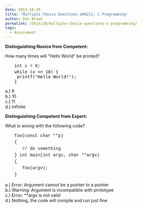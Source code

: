 ```yaml
---
date: 2013-10-28
title: 'Multiple Choice Questions &#8211; C Programming'
author: Don Brown
permalink: /2013/10/multiple-choice-questions-c-programming/
tags:
  - Assessment
---
```

**Distinguishing Novice from Competent:**

How many times will &#8220;Hello World&#8221; be printed?

<pre style="padding-left: 30px;"><span style="color: #222222; font-family: 'Courier 10 Pitch', Courier, monospace; line-height: 21px;">int x = 0;</span>
while (x &lt;= 10) {
 printf("Hello World!");
}</pre>

a.) 9  
b.) 10  
c.) 11  
d.) infinite

**Distinguishing Competent from Expert:**

What is wrong with the following code?

<pre style="padding-left: 30px;"><span style="color: #222222; font-family: 'Courier 10 Pitch', Courier, monospace; line-height: 21px;">foo(const char **p)
{
   // do something
} int main(int argc, char **argv)
{ 
   foo(argv); 
}</span></pre>

a.) Error: Argument cannot be a pointer to a pointer  
b.) Warning: Argument is incompatible with prototype  
c.) Error: **argv is not valid  
d.) Nothing, the code will compile and run just fine
